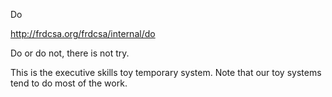 Do

http://frdcsa.org/frdcsa/internal/do

Do or do not, there is not try.

This is the executive skills toy temporary system.  Note that our toy
systems tend to do most of the work.
